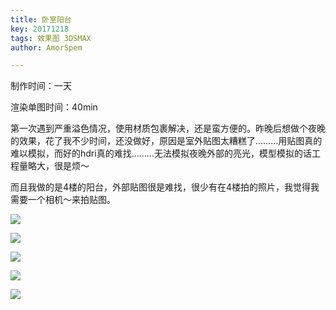 ```yaml
---
title: 卧室阳台
key: 20171218
tags: 效果图 3DSMAX
author: AmorSpem

---
```


制作时间：一天

渲染单图时间：40min

<!--more-->

第一次遇到严重溢色情况，使用材质包裹解决，还是蛮方便的。昨晚后想做个夜晚的效果，花了我不少时间，还没做好，原因是室外贴图太糟糕了………用贴图真的难以模拟，而好的hdri真的难找………无法模拟夜晚外部的亮光，模型模拟的话工程量略大，很是烦～

而且我做的是4楼的阳台，外部贴图很是难找，很少有在4楼拍的照片，我觉得我需要一个相机～来拍贴图。 

![](https://pic.superbed.cn/item/5e04d46476085c328975a59f.png)

![](https://pic.superbed.cn/item/5e04d47176085c328975aa12.png)

![](https://pic.superbed.cn/item/5e04d47d76085c328975b035.png)

![](https://pic3.superbed.cn/item/5e04d48776085c328975b393.png)

![](https://pic3.superbed.cn/item/5e04d49176085c328975b61e.png)